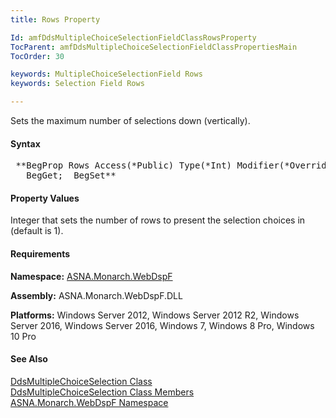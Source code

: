 ```yaml
---
title: Rows Property

Id: amfDdsMultipleChoiceSelectionFieldClassRowsProperty
TocParent: amfDdsMultipleChoiceSelectionFieldClassPropertiesMain
TocOrder: 30

keywords: MultipleChoiceSelectionField Rows
keywords: Selection Field Rows

---
```


Sets the maximum number of selections down (vertically).

#### Syntax
<pre class="prettyprint"> **BegProp Rows Access(*Public) Type(*Int) Modifier(*Overrides)
   BegGet;  BegSet** </pre>

#### Property Values
Integer that sets the number of rows to present the selection choices in (default is 1).

#### Requirements
**Namespace:** [ASNA.Monarch.WebDspF](amfWebDspFNamespace.html)

**Assembly:** ASNA.Monarch.WebDspF.DLL

**Platforms:** Windows Server 2012, Windows Server 2012 R2, Windows Server 2016, Windows Server 2016, Windows 7, Windows 8 Pro, Windows 10 Pro

#### See Also
[ DdsMultipleChoiceSelection Class](amfDdsMultipleChoiceSelectionClass.html) <br clear="none" />[ DdsMultipleChoiceSelection Class Members](amfDdsMultipleChoiceSelectionClassMembers.html)<br clear="none" />[ ASNA.Monarch.WebDspF Namespace](amfWebDspFNamespace.html)
